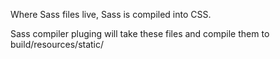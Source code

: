 Where Sass files live, Sass is compiled into CSS.

Sass compiler pluging will take these files and compile them to 
build/resources/static/